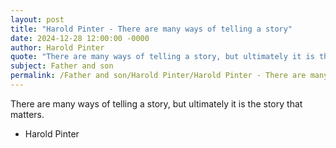 ```yaml
---
layout: post
title: "Harold Pinter - There are many ways of telling a story"
date: 2024-12-28 12:00:00 -0000
author: Harold Pinter
quote: "There are many ways of telling a story, but ultimately it is the story that matters."
subject: Father and son
permalink: /Father and son/Harold Pinter/Harold Pinter - There are many ways of telling a story
---
```


There are many ways of telling a story, but ultimately it is the story that matters.

- Harold Pinter
